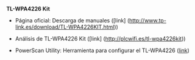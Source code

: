 
**TL-WPA4226 Kit**

* Página oficial: Descarga de manuales ([link] (http://www.tp-link.es/download/TL-WPA4226KIT.html))

* Análisis de TL-WPA4226 Kit ([link] (http://plcwifi.es/tl-wpa4226kit))

* PowerScan Utility: Herramienta para configurar el TL-WPA4226 ([link](http://www.tp-link.es/resources/software/TL-WPA4220_V1_Utility_130527.zip))
